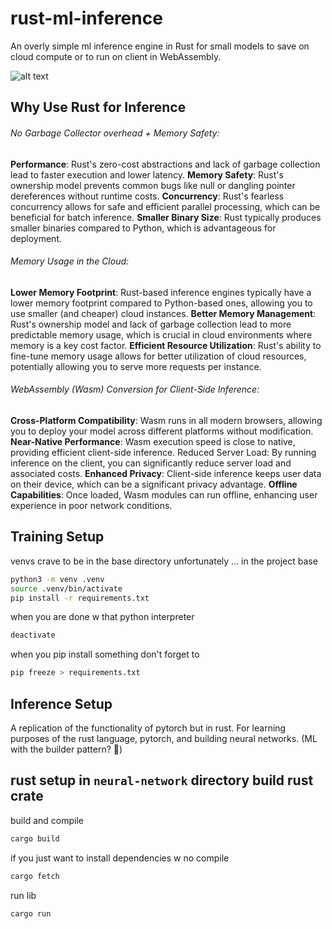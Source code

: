 # rust-ml-inference
An overly simple ml inference engine in Rust for small models to save on cloud compute or to run on client in WebAssembly.

![alt text](https://file%2B.vscode-resource.vscode-cdn.net/Users/jakehenderson/nocuments/code/projects/rust-ml-inference/graph%20of%20project%20purpose.png?version%3D1728661025279)


Why Use Rust for Inference
---
###### No Garbage Collector overhead + Memory Safety:

**Performance**: Rust's zero-cost abstractions and lack of garbage collection lead to faster execution and lower latency.
**Memory Safety**: Rust's ownership model prevents common bugs like null or dangling pointer dereferences without runtime costs.
**Concurrency**: Rust's fearless concurrency allows for safe and efficient parallel processing, which can be beneficial for batch inference.
**Smaller Binary Size**: Rust typically produces smaller binaries compared to Python, which is advantageous for deployment.


###### Memory Usage in the Cloud:

**Lower Memory Footprint**: Rust-based inference engines typically have a lower memory footprint compared to Python-based ones, allowing you to use smaller (and cheaper) cloud instances.
**Better Memory Management**: Rust's ownership model and lack of garbage collection lead to more predictable memory usage, which is crucial in cloud environments where memory is a key cost factor.
**Efficient Resource Utilization**: Rust's ability to fine-tune memory usage allows for better utilization of cloud resources, potentially allowing you to serve more requests per instance.

###### WebAssembly (Wasm) Conversion for Client-Side Inference:

**Cross-Platform Compatibility**: Wasm runs in all modern browsers, allowing you to deploy your model across different platforms without modification.
**Near-Native Performance**: Wasm execution speed is close to native, providing efficient client-side inference.
Reduced Server Load: By running inference on the client, you can significantly reduce server load and associated costs.
**Enhanced Privacy**: Client-side inference keeps user data on their device, which can be a significant privacy advantage.
**Offline Capabilities**: Once loaded, Wasm modules can run offline, enhancing user experience in poor network conditions.

Training Setup
---
venvs crave to be in the base directory unfortunately
... in the project base
```bash
python3 -m venv .venv
source .venv/bin/activate
pip install -r requirements.txt
```
when you are done w that python interpreter
```bash
deactivate
```
when you pip install something don't forget to
```bash
pip freeze > requirements.txt
```

Inference Setup
---
A replication of the functionality of pytorch but in rust.
For learning purposes of the rust language, pytorch, and building neural networks.
(ML with the builder pattern? 👀)

rust setup in `neural-network` directory
build rust crate
---
build and compile
```bash
cargo build
```

if you just want to install dependencies w no compile
```bash
cargo fetch
```

run lib
```
cargo run
```

